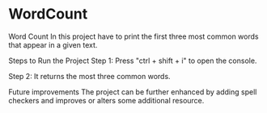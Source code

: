 # WordCount
Word Count
In this project have to print the first three most common words that appear in a given text.

Steps to Run the Project
Step 1: Press "ctrl + shift + i" to open the console.

Step 2: It returns the most three common words.

Future improvements
The project can be further enhanced by adding spell checkers and improves or alters some additional resource.
